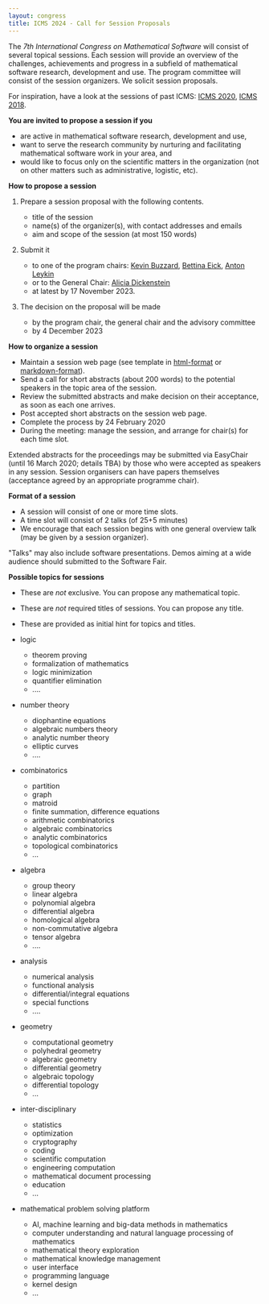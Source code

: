 ```yaml
---
layout: congress
title: ICMS 2024 - Call for Session Proposals
---
```



The _7th International Congress on Mathematical Software_ will consist of several topical sessions. Each session will provide an overview of the challenges, achievements and progress in a subfield of mathematical software research, development and use. The program committee will consist of the session organizers. We solicit session proposals.

For inspiration, have a look at the sessions of past ICMS:
[ICMS 2020](http://www.iaa.tu-bs.de/AppliedAlgebra/ICMS2020/ICMS2020_Sessions.html),
[ICMS 2018](/2018/sessions).


**You are invited to propose a session if you**

*   are active in mathematical software research, development and use,
*   want to serve the research community by nurturing and facilitating mathematical software work in your area, and
*   would like to focus only on the scientific matters in the organization (not on other matters such as administrative, logistic, etc).

**How to propose a session**

1.  Prepare a session proposal with the following contents.

    *   title of the session
    *   name(s) of the organizer(s), with contact addresses and emails
    *   aim and scope of the session (at most 150 words)

2.  Submit it

    *   to one of the program chairs:
    [Kevin Buzzard](https://www.imperial.ac.uk/people/k.buzzard),
    [Bettina Eick](http://www.iaa.tu-bs.de/beick),
    [Anton Leykin](https://antonleykin.math.gatech.edu)
    *   or to the General Chair:
    [Alicia Dickenstein](https://mate.dm.uba.ar/~alidick)
    *   at latest by 17 November 2023.

3.  The decision on the proposal will be made

    *   by the program chair, the general chair and the advisory committee
    *   by 4 December 2023

**How to organize a session**

*   Maintain a session web page (see template in [html-format](/2020/icms_session_2020) or [markdown-format](/2020/icms_session_2020.txt)).
*   Send a call for short abstracts (about 200 words) to the potential speakers in the topic area of the session.
*   Review the submitted abstracts and make decision on their acceptance, as soon as each one arrives.
*   Post accepted short abstracts on the session web page.
*   Complete the process by 24 February 2020
*   During the meeting: manage the session, and arrange for chair(s) for each time slot.

Extended abstracts for the proceedings may be submitted via EasyChair (until 16 March 2020; details TBA) by those who were accepted as speakers in any session.
Session organisers can have papers themselves (acceptance agreed by an appropriate programme chair).

**Format of a session**

*   A session will consist of one or more time slots.
*   A time slot will consist of 2 talks (of 25+5 minutes)
*   We encourage that each session begins with one general overview talk (may be given by a session organizer).

"Talks" may also include software presentations.
Demos aiming at a wide audience should submitted to the Software Fair.

**Possible topics for sessions**

*   These are _not_ exclusive. You can propose any mathematical topic.
*   These are _not_ required titles of sessions. You can propose any title.
*   These are provided as initial hint for topics and titles.

*   logic

    *   theorem proving
    *   formalization of mathematics
    *   logic minimization
    *   quantifier elimination
    *   ....

*   number theory

    *   diophantine equations
    *   algebraic numbers theory
    *   analytic number theory
    *   elliptic curves
    *   ....

*   combinatorics

    *   partition
    *   graph
    *   matroid
    *   finite summation, difference equations
    *   arithmetic combinatorics
    *   algebraic combinatorics
    *   analytic combinatorics
    *   topological combinatorics
    *   ...

*   algebra

    *   group theory
    *   linear algebra
    *   polynomial algebra
    *   differential algebra
    *   homological algebra
    *   non-commutative algebra
    *   tensor algebra
    *   ....

*   analysis

    *   numerical analysis
    *   functional analysis
    *   differential/integral equations
    *   special functions
    *   ....

*   geometry

    *   computational geometry
    *   polyhedral geometry
    *   algebraic geometry
    *   differential geometry
    *   algebraic topology
    *   differential topology
    *   ...

*   inter-disciplinary

    *   statistics
    *   optimization
    *   cryptography
    *   coding
    *   scientific computation
    *   engineering computation
    *   mathematical document processing
    *   education
    *   ...

*   mathematical problem solving platform

    *   AI, machine learning and big-data methods in mathematics
    *   computer understanding and natural language processing of mathematics
    *   mathematical theory exploration
    *   mathematical knowledge management
    *   user interface
    *   programming language
    *   kernel design
    *   ...
